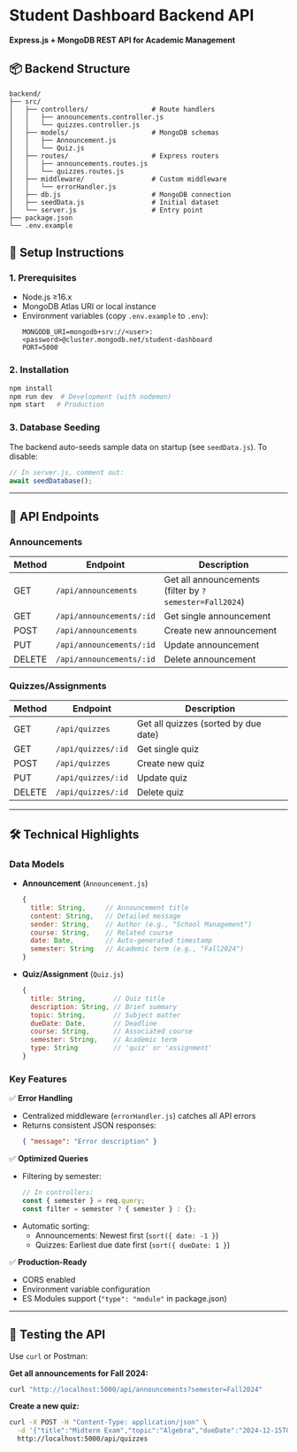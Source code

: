 
# Student Dashboard Backend API  
**Express.js + MongoDB REST API for Academic Management**  

## 📦 Backend Structure  
```
backend/  
├── src/  
│   ├── controllers/                # Route handlers  
│   │   ├── announcements.controller.js  
│   │   └── quizzes.controller.js  
│   ├── models/                     # MongoDB schemas  
│   │   ├── Announcement.js  
│   │   └── Quiz.js  
│   ├── routes/                     # Express routers  
│   │   ├── announcements.routes.js  
│   │   └── quizzes.routes.js  
│   ├── middleware/                 # Custom middleware  
│   │   └── errorHandler.js  
│   ├── db.js                       # MongoDB connection  
│   ├── seedData.js                 # Initial dataset  
│   └── server.js                   # Entry point  
├── package.json  
└── .env.example  
```

## 🔧 Setup Instructions  

### 1. Prerequisites  
- Node.js ≥16.x  
- MongoDB Atlas URI or local instance  
- Environment variables (copy `.env.example` to `.env`):  
  ```env
  MONGODB_URI=mongodb+srv://<user>:<password>@cluster.mongodb.net/student-dashboard
  PORT=5000
  ```

### 2. Installation  
```bash
npm install
npm run dev  # Development (with nodemon)
npm start   # Production
```

### 3. Database Seeding  
The backend auto-seeds sample data on startup (see `seedData.js`). To disable:  
```javascript
// In server.js, comment out:
await seedDatabase();
```

---

## 🚀 API Endpoints  

### Announcements  
| Method | Endpoint                | Description                     |  
|--------|-------------------------|---------------------------------|  
| GET    | `/api/announcements`    | Get all announcements (filter by `?semester=Fall2024`) |  
| GET    | `/api/announcements/:id`| Get single announcement         |  
| POST   | `/api/announcements`    | Create new announcement         |  
| PUT    | `/api/announcements/:id`| Update announcement             |  
| DELETE | `/api/announcements/:id`| Delete announcement             |  

### Quizzes/Assignments  
| Method | Endpoint          | Description                     |  
|--------|-------------------|---------------------------------|  
| GET    | `/api/quizzes`    | Get all quizzes (sorted by due date) |  
| GET    | `/api/quizzes/:id`| Get single quiz                 |  
| POST   | `/api/quizzes`    | Create new quiz                 |  
| PUT    | `/api/quizzes/:id`| Update quiz                     |  
| DELETE | `/api/quizzes/:id`| Delete quiz                     |  

---

## 🛠️ Technical Highlights  

### **Data Models**  
- **Announcement** (`Announcement.js`)  
  ```javascript
  {
    title: String,     // Announcement title
    content: String,   // Detailed message
    sender: String,    // Author (e.g., "School Management")
    course: String,    // Related course
    date: Date,        // Auto-generated timestamp
    semester: String   // Academic term (e.g., "Fall2024")
  }
  ```

- **Quiz/Assignment** (`Quiz.js`)  
  ```javascript
  {
    title: String,       // Quiz title
    description: String, // Brief summary
    topic: String,       // Subject matter
    dueDate: Date,       // Deadline
    course: String,      // Associated course
    semester: String,    // Academic term
    type: String         // 'quiz' or 'assignment'
  }
  ```

### **Key Features**  
✅ **Error Handling**  
- Centralized middleware (`errorHandler.js`) catches all API errors  
- Returns consistent JSON responses:  
  ```json
  { "message": "Error description" }
  ```

✅ **Optimized Queries**  
- Filtering by semester:  
  ```javascript
  // In controllers:
  const { semester } = req.query;
  const filter = semester ? { semester } : {};
  ```
- Automatic sorting:  
  - Announcements: Newest first (`sort({ date: -1 }`)  
  - Quizzes: Earliest due date first (`sort({ dueDate: 1 }`)  

✅ **Production-Ready**  
- CORS enabled  
- Environment variable configuration  
- ES Modules support (`"type": "module"` in package.json)  

---

## 🧪 Testing the API  
Use `curl` or Postman:  

**Get all announcements for Fall 2024:**  
```bash
curl "http://localhost:5000/api/announcements?semester=Fall2024"
```

**Create a new quiz:**  
```bash
curl -X POST -H "Content-Type: application/json" \
  -d '{"title":"Midterm Exam","topic":"Algebra","dueDate":"2024-12-15T09:00:00Z","course":"Math101","semester":"Fall2024"}' \
  http://localhost:5000/api/quizzes
```

